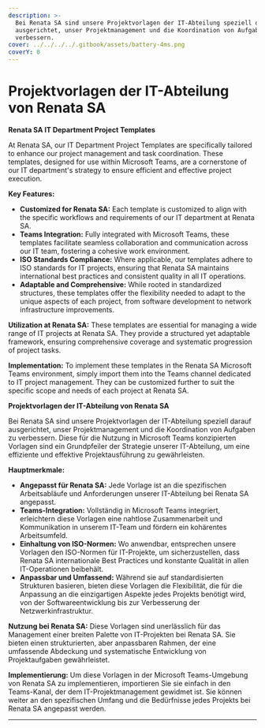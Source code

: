 ```yaml
---
description: >-
  Bei Renata SA sind unsere Projektvorlagen der IT-Abteilung speziell darauf
  ausgerichtet, unser Projektmanagement und die Koordination von Aufgaben zu
  verbessern.
cover: ../../../../.gitbook/assets/battery-4ms.png
coverY: 0
---
```


# Projektvorlagen der IT-Abteilung von Renata SA

**Renata SA IT Department Project Templates**

At Renata SA, our IT Department Project Templates are specifically tailored to enhance our project management and task coordination. These templates, designed for use within Microsoft Teams, are a cornerstone of our IT department's strategy to ensure efficient and effective project execution.

**Key Features:**

* **Customized for Renata SA:** Each template is customized to align with the specific workflows and requirements of our IT department at Renata SA.
* **Teams Integration:** Fully integrated with Microsoft Teams, these templates facilitate seamless collaboration and communication across our IT team, fostering a cohesive work environment.
* **ISO Standards Compliance:** Where applicable, our templates adhere to ISO standards for IT projects, ensuring that Renata SA maintains international best practices and consistent quality in all IT operations.
* **Adaptable and Comprehensive:** While rooted in standardized structures, these templates offer the flexibility needed to adapt to the unique aspects of each project, from software development to network infrastructure improvements.

**Utilization at Renata SA:** These templates are essential for managing a wide range of IT projects at Renata SA. They provide a structured yet adaptable framework, ensuring comprehensive coverage and systematic progression of project tasks.

**Implementation:** To implement these templates in the Renata SA Microsoft Teams environment, simply import them into the Teams channel dedicated to IT project management. They can be customized further to suit the specific scope and needs of each project at Renata SA.



**Projektvorlagen der IT-Abteilung von Renata SA**

Bei Renata SA sind unsere Projektvorlagen der IT-Abteilung speziell darauf ausgerichtet, unser Projektmanagement und die Koordination von Aufgaben zu verbessern. Diese für die Nutzung in Microsoft Teams konzipierten Vorlagen sind ein Grundpfeiler der Strategie unserer IT-Abteilung, um eine effiziente und effektive Projektausführung zu gewährleisten.

**Hauptmerkmale:**

* **Angepasst für Renata SA:** Jede Vorlage ist an die spezifischen Arbeitsabläufe und Anforderungen unserer IT-Abteilung bei Renata SA angepasst.
* **Teams-Integration:** Vollständig in Microsoft Teams integriert, erleichtern diese Vorlagen eine nahtlose Zusammenarbeit und Kommunikation in unserem IT-Team und fördern ein kohärentes Arbeitsumfeld.
* **Einhaltung von ISO-Normen:** Wo anwendbar, entsprechen unsere Vorlagen den ISO-Normen für IT-Projekte, um sicherzustellen, dass Renata SA internationale Best Practices und konstante Qualität in allen IT-Operationen beibehält.
* **Anpassbar und Umfassend:** Während sie auf standardisierten Strukturen basieren, bieten diese Vorlagen die Flexibilität, die für die Anpassung an die einzigartigen Aspekte jedes Projekts benötigt wird, von der Softwareentwicklung bis zur Verbesserung der Netzwerkinfrastruktur.

**Nutzung bei Renata SA:** Diese Vorlagen sind unerlässlich für das Management einer breiten Palette von IT-Projekten bei Renata SA. Sie bieten einen strukturierten, aber anpassbaren Rahmen, der eine umfassende Abdeckung und systematische Entwicklung von Projektaufgaben gewährleistet.

**Implementierung:** Um diese Vorlagen in der Microsoft Teams-Umgebung von Renata SA zu implementieren, importieren Sie sie einfach in den Teams-Kanal, der dem IT-Projektmanagement gewidmet ist. Sie können weiter an den spezifischen Umfang und die Bedürfnisse jedes Projekts bei Renata SA angepasst werden.

***




